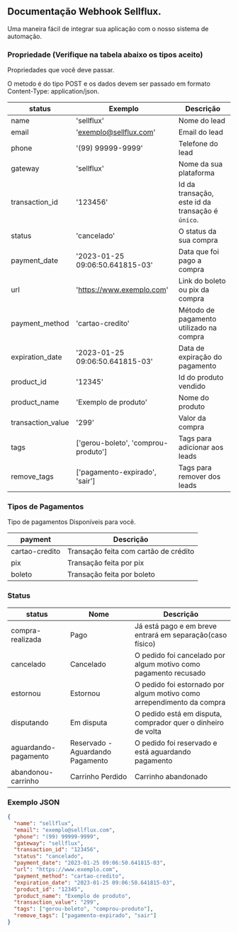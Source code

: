 ## Documentação Webhook Sellflux.

Uma maneira fácil de integrar sua aplicação com o nosso sistema de automação.

### Propriedade (Verifique na tabela abaixo os tipos aceito)

Propriedades que você deve passar.

O metodo é do tipo POST e os dados devem ser passado em formato Content-Type: application/json.

| status            | Exemplo                             | Descrição                                        |
| ----------------- | ----------------------------------- | ------------------------------------------------ |
| name              | 'sellflux'                          | Nome do lead                                     |
| email             | 'exemplo@sellflux.com'              | Email do lead                                    |
| phone             | '(99) 99999-9999'                   | Telefone do lead                                 |
| gateway           | 'sellflux'                          | Nome da sua plataforma                           |
| transaction_id    | '123456'                            | Id da transação, este id da transação é `único`. |
| status            | 'cancelado'                         | O status da sua compra                           |
| payment_date      | '2023-01-25 09:06:50.641815-03'     | Data que foi pago a compra                       |
| url               | 'https://www.exemplo.com'           | Link do boleto ou pix da compra                  |
| payment_method    | 'cartao-credito'                    | Método de pagamento utilizado na compra          |
| expiration_date   | '2023-01-25 09:06:50.641815-03'     | Data de expiração do pagamento                   |
| product_id        | '12345'                             | Id do produto vendido                            |
| product_name      | 'Exemplo de produto'                | Nome do produto                                  |
| transaction_value | '299'                               | Valor da compra                                  |
| tags              | ['gerou-boleto', 'comprou-produto'] | Tags para adicionar aos leads                    |
| remove_tags       | ['pagamento-expirado', 'sair']      | Tags para remover dos leads                      |

### Tipos de Pagamentos

Tipo de pagamentos Disponíveis para você.

| payment        | Descrição                             |
| -------------- | ------------------------------------- |
| cartao-credito | Transação feita com cartão de crédito |
| pix            | Transação feita por pix               |
| boleto         | Transação feita por boleto            |

### Status

| status               | Nome                             | Descrição                                                             |
| -------------------- | -------------------------------- | --------------------------------------------------------------------- |
| compra-realizada     | Pago                             | Já está pago e em breve entrará em separação(caso físico)             |
| cancelado            | Cancelado                        | O pedido foi cancelado por algum motivo como pagamento recusado       |
| estornou             | Estornou                         | O pedido foi estornado por algum motivo como arrependimento da compra |
| disputando           | Em disputa                       | O pedido está em disputa, comprador quer o dinheiro de volta          |
| aguardando-pagamento | Reservado - Aguardando Pagamento | O pedido foi reservado e está aguardando pagamento                    |
| abandonou-carrinho   | Carrinho Perdido                 | Carrinho abandonado                                                   |

### Exemplo JSON

```json
{
  "name": "sellflux",
  "email": "exemplo@sellflux.com",
  "phone": "(99) 99999-9999",
  "gateway": "sellflux",
  "transaction_id": "123456",
  "status": "cancelado",
  "payment_date": "2023-01-25 09:06:50.641815-03",
  "url": "https://www.exemplo.com",
  "payment_method": "cartao-credito",
  "expiration_date": "2023-01-25 09:06:50.641815-03",
  "product_id": "12345",
  "product_name": "Exemplo de produto",
  "transaction_value": "299",
  "tags": ["gerou-boleto", "comprou-produto"],
  "remove_tags": ["pagamento-expirado", "sair"]
}
```
